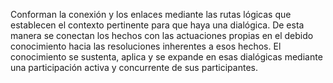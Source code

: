 Conforman la conexión y los enlaces mediante las rutas lógicas que establecen el contexto pertinente para que haya una dialógica. De esta manera se conectan los hechos con las actuaciones propias en el debido conocimiento hacia las resoluciones inherentes a esos hechos. El conocimiento se sustenta, aplica y se expande en esas dialógicas mediante una participación activa y concurrente de sus participantes. 


